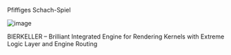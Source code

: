 Pfiffiges Schach-Spiel



![image](https://github.com/user-attachments/assets/808dd799-2c45-405a-a474-fb6187e7fa3e)



BIERKELLER – Brilliant Integrated Engine for Rendering Kernels with Extreme Logic Layer and Engine Routing
